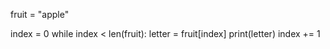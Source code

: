 fruit = "apple"

index = 0
while index < len(fruit):
    letter = fruit[index]
    print(letter)
    index += 1
